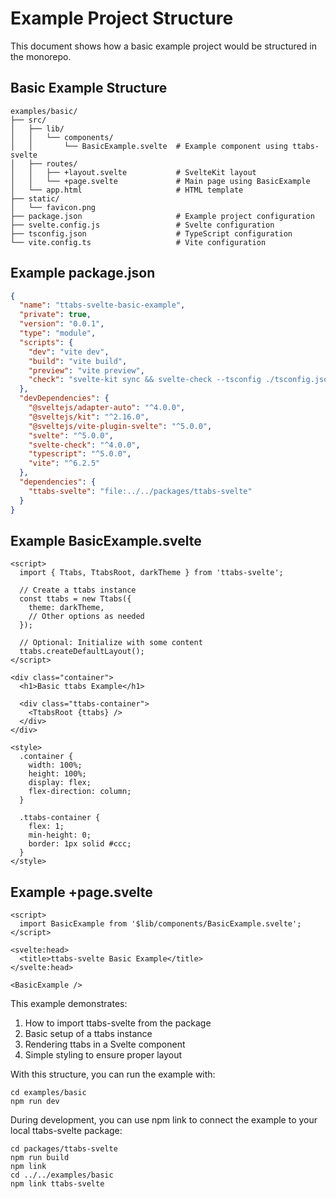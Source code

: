 # Example Project Structure

This document shows how a basic example project would be structured in the monorepo.

## Basic Example Structure

```
examples/basic/
├── src/
│   ├── lib/
│   │   └── components/
│   │       └── BasicExample.svelte  # Example component using ttabs-svelte
│   ├── routes/
│   │   ├── +layout.svelte           # SvelteKit layout
│   │   └── +page.svelte             # Main page using BasicExample
│   └── app.html                     # HTML template
├── static/
│   └── favicon.png
├── package.json                     # Example project configuration
├── svelte.config.js                 # Svelte configuration 
├── tsconfig.json                    # TypeScript configuration
└── vite.config.ts                   # Vite configuration
```

## Example package.json

```json
{
  "name": "ttabs-svelte-basic-example",
  "private": true,
  "version": "0.0.1",
  "type": "module",
  "scripts": {
    "dev": "vite dev",
    "build": "vite build",
    "preview": "vite preview",
    "check": "svelte-kit sync && svelte-check --tsconfig ./tsconfig.json"
  },
  "devDependencies": {
    "@sveltejs/adapter-auto": "^4.0.0",
    "@sveltejs/kit": "^2.16.0",
    "@sveltejs/vite-plugin-svelte": "^5.0.0",
    "svelte": "^5.0.0",
    "svelte-check": "^4.0.0",
    "typescript": "^5.0.0",
    "vite": "^6.2.5"
  },
  "dependencies": {
    "ttabs-svelte": "file:../../packages/ttabs-svelte"
  }
}
```

## Example BasicExample.svelte

```svelte
<script>
  import { Ttabs, TtabsRoot, darkTheme } from 'ttabs-svelte';
  
  // Create a ttabs instance
  const ttabs = new Ttabs({
    theme: darkTheme,
    // Other options as needed
  });

  // Optional: Initialize with some content
  ttabs.createDefaultLayout();
</script>

<div class="container">
  <h1>Basic ttabs Example</h1>
  
  <div class="ttabs-container">
    <TtabsRoot {ttabs} />
  </div>
</div>

<style>
  .container {
    width: 100%;
    height: 100%;
    display: flex;
    flex-direction: column;
  }
  
  .ttabs-container {
    flex: 1;
    min-height: 0;
    border: 1px solid #ccc;
  }
</style>
```

## Example +page.svelte

```svelte
<script>
  import BasicExample from '$lib/components/BasicExample.svelte';
</script>

<svelte:head>
  <title>ttabs-svelte Basic Example</title>
</svelte:head>

<BasicExample />
```

This example demonstrates:
1. How to import ttabs-svelte from the package
2. Basic setup of a ttabs instance
3. Rendering ttabs in a Svelte component
4. Simple styling to ensure proper layout

With this structure, you can run the example with:
```
cd examples/basic
npm run dev
```

During development, you can use npm link to connect the example to your local ttabs-svelte package:
```
cd packages/ttabs-svelte
npm run build
npm link
cd ../../examples/basic
npm link ttabs-svelte
``` 